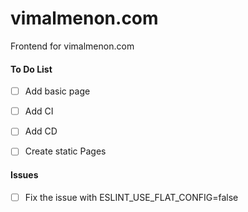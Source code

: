 # vimalmenon.com
Frontend for vimalmenon.com

#### To Do List
- [ ] Add basic page
- [ ] Add CI
- [ ] Add CD
- [ ] Create static Pages


#### Issues
- [ ] Fix the issue with ESLINT_USE_FLAT_CONFIG=false
